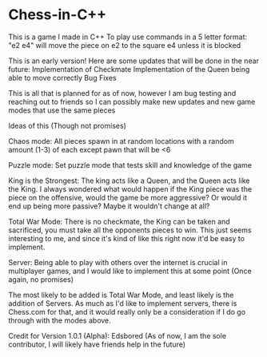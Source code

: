 # Chess-in-C++

This is a game I made in C++
To play use commands in a 5 letter format: "e2 e4" will move the piece on e2 to the square e4 unless it is blocked

This is an early version! Here are some updates that will be done in the near future:
Implementation of Checkmate
Implementation of the Queen being able to move correctly
Bug Fixes

This is all that is planned for as of now, however I am bug testing and reaching out to friends so I can possibly make new updates and new game modes that use the same pieces

Ideas of this (Though not promises)

Chaos mode: All pieces spawn in at random locations with a random amount (1-3) of each except pawn that will be <6

Puzzle mode: Set puzzle mode that tests skill and knowledge of the game

King is the Strongest: The king acts like a Queen, and the Queen acts like the King. 
I always wondered what would happen if the King piece was the piece on the offensive, would the game be more aggressive? 
Or would it end up being more passive? Maybe it wouldn't change at all?

Total War Mode: There is no checkmate, the King can be taken and sacrificed, you must take all the opponents pieces to win. 
This just seems interesting to me, and since it's kind of like this right now it'd be easy to implement.

Server: Being able to play with others over the internet is crucial in multiplayer games, 
and I would like to implement this at some point (Once again, no promises)

The most likely to be added is Total War Mode, and least likely is the addition of Servers. 
As much as I'd like to implement servers, there is Chess.com for that, and it would really only be a consideration if I do go through with the modes above.

Credit for Version 1.0.1 (Alpha):
Edsbored (As of now, I am the sole contributor, I will likely have friends help in the future)
